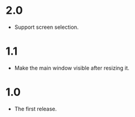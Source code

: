 # 2.0

- Support screen selection.

# 1.1

- Make the main window visible after resizing it.

# 1.0

- The first release.
